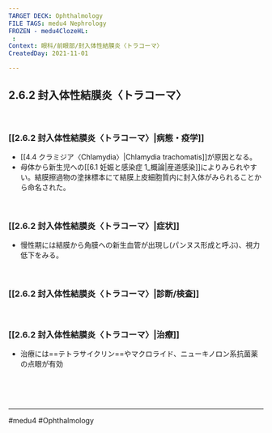 ```yaml
---
TARGET DECK: Ophthalmology
FILE TAGS: medu4 Nephrology
FROZEN - medu4ClozeHL:
 : 
Context: 眼科/前眼部/封入体性結膜炎〈トラコーマ〉
CreatedDay: 2021-11-01

---
```


## 2.6.2 封入体性結膜炎〈トラコーマ〉

<br>

### [[2.6.2 封入体性結膜炎〈トラコーマ〉|病態・疫学]]
* [[4.4 クラミジア〈Chlamydia〉|Chlamydia trachomatis]]が原因となる。
* 母体から新生児への[[6.1 妊娠と感染症 1_概論|産道感染]]によりみられやすい。結膜擦過物の塗抹標本にて結膜上皮細胞質内に封入体がみられることから命名された。

<br>

### [[2.6.2 封入体性結膜炎〈トラコーマ〉|症状]]
* 慢性期には結膜から角膜への新生血管が出現し(パンヌス形成と呼ぶ)、視力低下をみる。

<br>

### [[2.6.2 封入体性結膜炎〈トラコーマ〉|診断/検査]]


<br>

### [[2.6.2 封入体性結膜炎〈トラコーマ〉|治療]]
* 治療には==テトラサイクリン==やマクロライド、ニューキノロン系抗菌薬の点眼が有効
<!--ID: 1636198864641-->


<br><br><br>

---
#medu4 #Ophthalmology 
